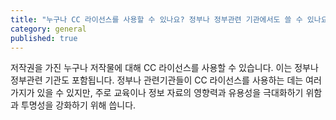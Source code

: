```yaml
---
title: "누구나 CC 라이선스를 사용할 수 있나요? 정부나 정부관련 기관에서도 쓸 수 있나요?"
category: general
published: true
---
```



저작권을 가진 누구나 저작물에 대해 CC 라이선스를 사용할 수 있습니다. 이는 정부나 정부관련 기관도 포함됩니다. 정부나 관련기관들이 CC 라이선스를 사용하는 데는 여러 가지가 있을 수 있지만, 주로 교육이나 정보 자료의 영향력과 유용성을 극대화하기 위함과 투명성을 강화하기 위해 씁니다.
